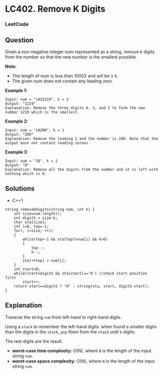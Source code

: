 # LC402. Remove K Digits

### LeetCode

## Question

Given a non-negative integer num represented as a string, remove k digits from the number so that the new number is the smallest possible.

**Note:**

* The length of num is less than 10002 and will be ≥ k.
* The given num does not contain any leading zero.

**Example 1:**
```
Input: num = "1432219", k = 3
Output: "1219"
Explanation: Remove the three digits 4, 3, and 2 to form the new number 1219 which is the smallest.
```

**Example 2:**
```
Input: num = "10200", k = 1
Output: "200"
Explanation: Remove the leading 1 and the number is 200. Note that the output must not contain leading zeroes.
```

**Example 3:**
```
Input: num = "10", k = 2
Output: "0"
Explanation: Remove all the digits from the number and it is left with nothing which is 0.
```

## Solutions

* C++1
```
string removeKdigits(string num, int k) {
    int size=num.length();
    int digitS = size-k;
    char sta[size];
    int i=0, top=-1;
    for(; i<size; ++i)
    {
        while(top>-1 && sta[top]>num[i] && k>0)
        {
            top--;
            k--;
        }
        sta[++top] = num[i];
    }
    int start=0;
    while(start<digitS && sta[start]=='0') //check start position first
        start++;
    return start==digitS ? "0" : string(sta, start, digitS-start);
}
```

## Explanation

Traverse the string `num` from left-hand to right-hand digits. 

Using a `stack` to remember the left-hand digits. when found a smaller digits than the digits in the `stack`, `pop` them from the `stack` until `k` digits.

The rest digits are the result.

* **worst-case time complexity:** O(N), where `N` is the length of the input string `num`.
* **worst-case space complexity:** O(N), where `N` is the length of the input string `num`.